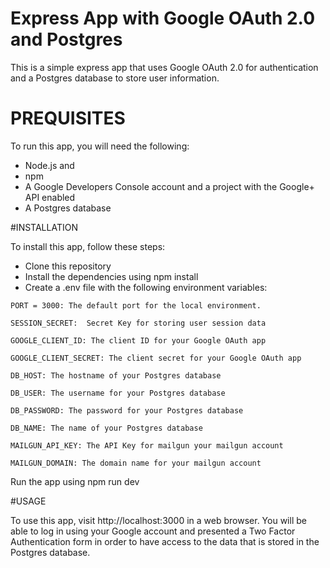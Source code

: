 # Express App with Google OAuth 2.0 and Postgres

This is a simple express app that uses Google OAuth 2.0 for authentication and a Postgres database to store user information.

# PREQUISITES

To run this app, you will need the following:

- Node.js and 
- npm
- A Google Developers Console account and a project with the Google+ API enabled
- A Postgres database

#INSTALLATION 

To install this app, follow these steps:

- Clone this repository
- Install the dependencies using npm install
- Create a .env file with the following environment variables:

```
PORT = 3000: The default port for the local environment.

SESSION_SECRET:  Secret Key for storing user session data

GOOGLE_CLIENT_ID: The client ID for your Google OAuth app

GOOGLE_CLIENT_SECRET: The client secret for your Google OAuth app

DB_HOST: The hostname of your Postgres database

DB_USER: The username for your Postgres database

DB_PASSWORD: The password for your Postgres database

DB_NAME: The name of your Postgres database

MAILGUN_API_KEY: The API Key for mailgun your mailgun account

MAILGUN_DOMAIN: The domain name for your mailgun account
```

Run the app using 
  npm run dev

#USAGE

To use this app, visit http://localhost:3000 in a web browser. You will be able to log in using your Google account and presented a Two Factor Authentication form in order to have access to the data that is stored in the Postgres database.
